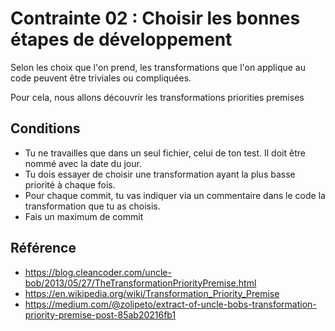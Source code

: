 # Contrainte 02 : Choisir les bonnes étapes de développement

Selon les choix que l'on prend, les transformations que l'on applique au code peuvent être triviales ou compliquées.

Pour cela, nous allons découvrir les transformations priorities premises

## Conditions
- Tu ne travailles que dans un seul fichier, celui de ton test. Il doit être nommé avec la date du jour.
- Tu dois essayer de choisir une transformation ayant la plus basse priorité à chaque fois.
- Pour chaque commit, tu vas indiquer via un commentaire dans le code la transformation que tu as choisis.
- Fais un maximum de commit


## Référence
- https://blog.cleancoder.com/uncle-bob/2013/05/27/TheTransformationPriorityPremise.html
- https://en.wikipedia.org/wiki/Transformation_Priority_Premise
- https://medium.com/@zolipeto/extract-of-uncle-bobs-transformation-priority-premise-post-85ab20216fb1
